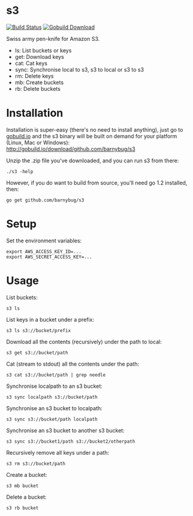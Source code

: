 # s3

[![Build Status](https://secure.travis-ci.org/barnybug/s3.png)](http://travis-ci.org/barnybug/s3)
[![Gobuild Download](http://gobuild.io/badge/github.com/barnybug/s3/download.png)](http://gobuild.io/github.com/barnybug/s3)

Swiss army pen-knife for Amazon S3.

- ls: List buckets or keys
- get: Download keys
- cat: Cat keys
- sync: Synchronise local to s3, s3 to local or s3 to s3
- rm: Delete keys
- mb: Create buckets
- rb: Delete buckets

# Installation

Installation is super-easy (there's no need to install anything), just go to
[gobuild.io](http://gobuild.io/download/github.com/barnybug/s3) and the s3 binary will be built on demand for your platform (Linux, Mac or Windows):
http://gobuild.io/download/github.com/barnybug/s3

Unzip the .zip file you've downloaded, and you can run s3 from there:

    ./s3 -help

However, if you do want to build from source, you'll need go 1.2 installed, then:

    go get github.com/barnybug/s3

# Setup

Set the environment variables:

    export AWS_ACCESS_KEY_ID=...
    export AWS_SECRET_ACCESS_KEY=...

# Usage

List buckets:

    s3 ls

List keys in a bucket under a prefix:

    s3 ls s3://bucket/prefix

Download all the contents (recursively) under the path to local:

    s3 get s3://bucket/path

Cat (stream to stdout) all the contents under the path:

    s3 cat s3://bucket/path | grep needle

Synchronise localpath to an s3 bucket:

    s3 sync localpath s3://bucket/path

Synchronise an s3 bucket to localpath:

    s3 sync s3://bucket/path localpath

Synchronise an s3 bucket to another s3 bucket:

    s3 sync s3://bucket1/path s3://bucket2/otherpath

Recursively remove all keys under a path:

    s3 rm s3://bucket/path

Create a bucket:

    s3 mb bucket

Delete a bucket:

    s3 rb bucket
